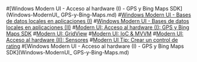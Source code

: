 ﻿#[Windows Modern UI - Acceso al hardware (I) - GPS y Bing Maps SDK](Windows-ModernUI_ GPS-y-Bing-Maps.md)
#[Windows Modern UI - Bases de datos locales en aplicaciones (I)](Windows-Modern-UI-BD.md)
#[Windows Modern UI - Bases de datos locales en aplicaciones (II)](Windows-Modern-UI-BD2.md)
#[Modern UI: Acceso al hardware (I): GPS y Bing Maps SDK](Windows-Modern-UI-GPS-Bing-Maps-SDK.md)
#[Modern UI: GridView](Windows-Modern-UI-GridView.md)
#[Modern UI: IoC & MVVM](Windows-Modern-UI-IoC-MVVM.md)
#[Modern UI: Acceso al hardware (II): Sensores](Windows-Modern-UI-Sensores.md)
#[Modern UI Tip: Crear un control de rating](Windows-Modern-UI-Tip-control-de-rating.md)
#[Windows Modern UI - Acceso al hardware (I) - GPS y Bing Maps SDK](Windows-ModernUI_ GPS-y-Bing-Maps.md)
